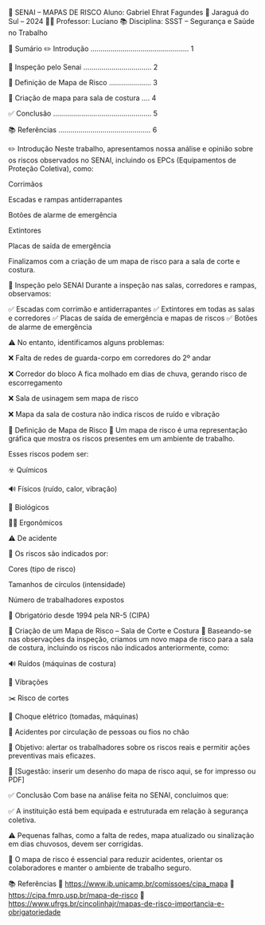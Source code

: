 🧰 SENAI – MAPAS DE RISCO
Aluno: Gabriel Ehrat Fagundes
📍 Jaraguá do Sul – 2024
👨‍🏫 Professor: Luciano
📚 Disciplina: SSST – Segurança e Saúde no Trabalho

📑 Sumário
✏️ Introdução ................................................. 1

🏫 Inspeção pelo Senai .................................. 2

📌 Definição de Mapa de Risco ..................... 3

🧵 Criação de mapa para sala de costura .... 4

✅ Conclusão ................................................. 5

📚 Referências .............................................. 6

✏️ Introdução
Neste trabalho, apresentamos nossa análise e opinião sobre os riscos observados no SENAI, incluindo os EPCs (Equipamentos de Proteção Coletiva), como:

Corrimãos

Escadas e rampas antiderrapantes

Botões de alarme de emergência

Extintores

Placas de saída de emergência

Finalizamos com a criação de um mapa de risco para a sala de corte e costura.

🏫 Inspeção pelo SENAI
Durante a inspeção nas salas, corredores e rampas, observamos:

✅ Escadas com corrimão e antiderrapantes
✅ Extintores em todas as salas e corredores
✅ Placas de saída de emergência e mapas de riscos
✅ Botões de alarme de emergência

⚠️ No entanto, identificamos alguns problemas:

❌ Falta de redes de guarda-corpo em corredores do 2º andar

❌ Corredor do bloco A fica molhado em dias de chuva, gerando risco de escorregamento

❌ Sala de usinagem sem mapa de risco

❌ Mapa da sala de costura não indica riscos de ruído e vibração

📌 Definição de Mapa de Risco
📍 Um mapa de risco é uma representação gráfica que mostra os riscos presentes em um ambiente de trabalho.

Esses riscos podem ser:

☣️ Químicos

🔊 Físicos (ruído, calor, vibração)

🦠 Biológicos

🧍‍♂️ Ergonômicos

⚠️ De acidente

📏 Os riscos são indicados por:

Cores (tipo de risco)

Tamanhos de círculos (intensidade)

Número de trabalhadores expostos

🧾 Obrigatório desde 1994 pela NR-5 (CIPA)

🧵 Criação de um Mapa de Risco – Sala de Corte e Costura
📍 Baseando-se nas observações da inspeção, criamos um novo mapa de risco para a sala de costura, incluindo os riscos não indicados anteriormente, como:

🔊 Ruídos (máquinas de costura)

💢 Vibrações

✂️ Risco de cortes

🔌 Choque elétrico (tomadas, máquinas)

🚪 Acidentes por circulação de pessoas ou fios no chão

🎯 Objetivo: alertar os trabalhadores sobre os riscos reais e permitir ações preventivas mais eficazes.

📌 [Sugestão: inserir um desenho do mapa de risco aqui, se for impresso ou PDF]

✅ Conclusão
Com base na análise feita no SENAI, concluímos que:

✅ A instituição está bem equipada e estruturada em relação à segurança coletiva.

⚠️ Pequenas falhas, como a falta de redes, mapa atualizado ou sinalização em dias chuvosos, devem ser corrigidas.

🧠 O mapa de risco é essencial para reduzir acidentes, orientar os colaboradores e manter o ambiente de trabalho seguro.

📚 Referências
🔗 https://www.ib.unicamp.br/comissoes/cipa_mapa
🔗 https://cipa.fmrp.usp.br/mapa-de-risco
🔗 https://www.ufrgs.br/cincolinhajr/mapas-de-risco-importancia-e-obrigatoriedade
